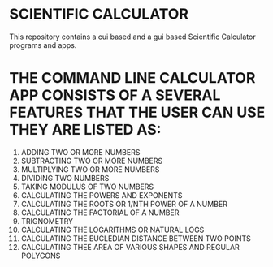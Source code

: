 # SCIENTIFIC CALCULATOR
This repository contains a cui based and a gui based Scientific Calculator programs and apps.

# THE COMMAND LINE CALCULATOR APP CONSISTS OF A SEVERAL FEATURES THAT THE USER CAN USE THEY ARE LISTED AS:
1. ADDING TWO OR MORE NUMBERS
2. SUBTRACTING TWO OR MORE NUMBERS
3. MULTIPLYING TWO OR MORE NUMBERS
4. DIVIDING TWO NUMBERS
5. TAKING MODULUS OF TWO NUMBERS
6. CALCULATING THE POWERS AND EXPONENTS
7. CALCULATING THE ROOTS OR 1/NTH POWER OF A NUMBER
8. CALCULATING THE FACTORIAL OF A NUMBER
9. TRIGNOMETRY
10. CALCULATING THE LOGARITHMS OR NATURAL LOGS
11. CALCULATING THE EUCLEDIAN DISTANCE BETWEEN TWO POINTS
12. CALCULATING THEE AREA OF VARIOUS SHAPES AND REGULAR POLYGONS
